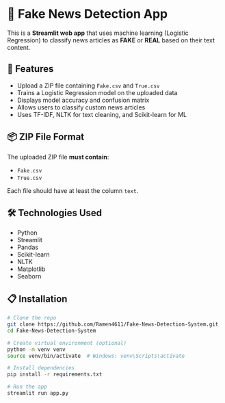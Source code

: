 # 📰 Fake News Detection App

This is a **Streamlit web app** that uses machine learning (Logistic Regression) to classify news articles as **FAKE** or **REAL** based on their text content.

## 🚀 Features

- Upload a ZIP file containing `Fake.csv` and `True.csv`
- Trains a Logistic Regression model on the uploaded data
- Displays model accuracy and confusion matrix
- Allows users to classify custom news articles
- Uses TF-IDF, NLTK for text cleaning, and Scikit-learn for ML

## 📦 ZIP File Format

The uploaded ZIP file **must contain**:
- `Fake.csv`
- `True.csv`

Each file should have at least the column `text`.

## 🛠️ Technologies Used

- Python
- Streamlit
- Pandas
- Scikit-learn
- NLTK
- Matplotlib
- Seaborn

## 📋 Installation

```bash
# Clone the repo
git clone https://github.com/Ramen4611/Fake-News-Detection-System.git
cd Fake-News-Detection-System

# Create virtual environment (optional)
python -m venv venv
source venv/bin/activate  # Windows: venv\Scripts\activate

# Install dependencies
pip install -r requirements.txt

# Run the app
streamlit run app.py
